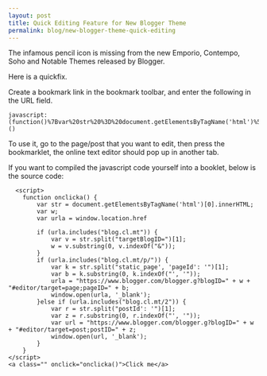```yaml
---
layout: post
title: Quick Editing Feature for New Blogger Theme
permalink: blog/new-blogger-theme-quick-editing
---
```

The infamous pencil icon is missing from the new Emporio, Contempo, Soho and Notable Themes released by Blogger.

Here is a quickfix.

Create a bookmark link in the bookmark toolbar, and enter the following in the URL field.

    javascript:(function()%7Bvar%20str%20%3D%20document.getElementsByTagName('html')%5B0%5D.innerHTML%3Bvar%20w%3Bif%20(str.includes(%22blogId%22))%20%7Bvar%20v%20%3D%20str.split(%22blogId'%3A%20'%22)%5B1%5D%3Bw%20%3D%20v.substring(0%2C%20v.indexOf(%22'%2C%20'%22))%3B%7Dif%20(str.includes(%22postId%22))%20%7Bvar%20r%20%3D%20str.split(%22postId'%3A%20'%22)%5B1%5D%3Bvar%20z%20%3D%20r.substring(0%2C%20r.indexOf(%22'%2C%20'%22))%3Bvar%20url%20%3D%20%22https%3A%2F%2Fwww.blogger.com%2Fblogger.g%3FblogID%3D%22%20%2B%20w%20%2B%20%22%23editor%2Ftarget%3Dpost%3BpostID%3D%22%20%2B%20z%3Bwindow.open(url%2C'_blank')%3B%7Delse%20if%20(str.includes(%22pageId%22))%20%7Bvar%20k%20%3D%20str.split(%22pageId'%3A%20'%22)%5B1%5D%3Bvar%20b%20%3D%20k.substring(0%2C%20k.indexOf(%22'%2C%20'%22))%3Burla%20%3D%20%22https%3A%2F%2Fwww.blogger.com%2Fblogger.g%3FblogID%3D%22%20%2B%20w%20%2B%20%22%23editor%2Ftarget%3Dpage%3BpageID%3D%22%20%2B%20b%3Bwindow.open(urla%2C'_blank')%3B%7D%7D)()

To use it, go to the page/post that you want to edit, then press the bookmarklet, the online text editor should pop up in another tab.

If you want to compiled the javascript code yourself into a booklet, below is the source code:

```
  <script>
    function onclicka() {
        var str = document.getElementsByTagName('html')[0].innerHTML;
        var w;
        var urla = window.location.href

        if (urla.includes("blog.cl.mt")) {
            var v = str.split("targetBlogID=")[1];
            w = v.substring(0, v.indexOf("&"));
        }
        if (urla.includes("blog.cl.mt/p/")) {
            var k = str.split("static_page', 'pageId': '")[1];
            var b = k.substring(0, k.indexOf("', '"));
            urla = "https://www.blogger.com/blogger.g?blogID=" + w + "#editor/target=page;pageID=" + b;
            window.open(urla, '_blank');
        }else if (urla.includes("blog.cl.mt/2")) {
            var r = str.split("postId': '")[1];
            var z = r.substring(0, r.indexOf("', '"));
            var url = "https://www.blogger.com/blogger.g?blogID=" + w + "#editor/target=post;postID=" + z;
            window.open(url, '_blank');
        }
    }
</script>
<a class="" onclick="onclicka()">Click me</a>
```


